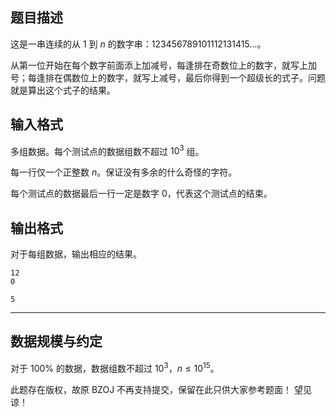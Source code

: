 ## 题目描述

这是一串连续的从 $1$ 到 $n$ 的数字串：$123456789101112131415\dots$。

从第一位开始在每个数字前面添上加减号，每逢排在奇数位上的数字，就写上加号；每逢排在偶数位上的数字，就写上减号，最后你得到一个超级长的式子。问题就是算出这个式子的结果。

## 输入格式

多组数据。每个测试点的数据组数不超过 $10^3$ 组。

每一行仅一个正整数 $n$。保证没有多余的什么奇怪的字符。

每个测试点的数据最后一行一定是数字 $0$，代表这个测试点的结束。

## 输出格式

对于每组数据，输出相应的结果。

```input1
12
0
```

```output1
5
```

---

## 数据规模与约定

对于 $100\%$ 的数据，数据组数不超过 $10^3$，$n \le 10^{15}$。

此题存在版权，故原 BZOJ 不再支持提交，保留在此只供大家参考题面！ 望见谅！

